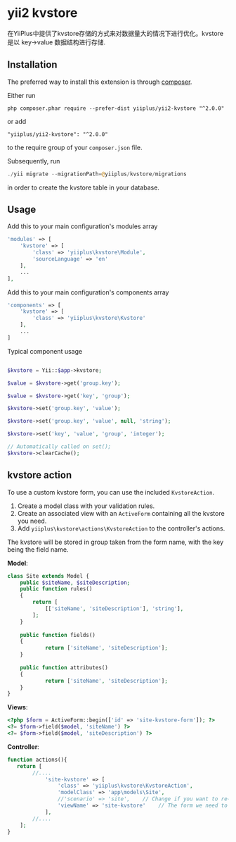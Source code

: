 yii2 kvstore
=============
在YiiPlus中提供了kvstore存储的方式来对数据量大的情况下进行优化。kvstore 是以 key->value 数据结构进行存储.

Installation
------------

The preferred way to install this extension is through [composer](http://getcomposer.org/download/).

Either run

```
php composer.phar require --prefer-dist yiiplus/yii2-kvstore "^2.0.0"
```

or add

```
"yiiplus/yii2-kvstore": "^2.0.0"
```

to the require group of your `composer.json` file.

Subsequently, run

```php
./yii migrate --migrationPath=@yiiplus/kvstore/migrations
```

in order to create the kvstore table in your database.


Usage
-----

Add this to your main configuration's modules array

```php
'modules' => [
    'kvstore' => [
        'class' => 'yiiplus\kvstore\Module',
        'sourceLanguage' => 'en'
    ],
    ...
],
```

Add this to your main configuration's components array

```php
'components' => [
    'kvstore' => [
        'class' => 'yiiplus\kvstore\Kvstore'
    ],
    ...
]
```

Typical component usage

```php

$kvstore = Yii::$app->kvstore;

$value = $kvstore->get('group.key');

$value = $kvstore->get('key', 'group');

$kvstore->set('group.key', 'value');

$kvstore->set('group.key', 'value', null, 'string');

$kvstore->set('key', 'value', 'group', 'integer');

// Automatically called on set();
$kvstore->clearCache();

```

kvstore action
-----

To use a custom kvstore form, you can use the included `KvstoreAction`.

1. Create a model class with your validation rules.
2. Create an associated view with an `ActiveForm` containing all the kvstore you need.
3. Add `yiiplus\kvstore\actions\KvstoreAction` to the controller's actions.

The kvstore will be stored in group taken from the form name, with the key being the field name.

__Model__:

```php
class Site extends Model {
    public $siteName, $siteDescription;
    public function rules()
    {
        return [
            [['siteName', 'siteDescription'], 'string'],
        ];
    }
    
    public function fields()
    {
            return ['siteName', 'siteDescription'];
    }
    
    public function attributes()
    {
            return ['siteName', 'siteDescription'];
    }
}
```
__Views__:
```php
<?php $form = ActiveForm::begin(['id' => 'site-kvstore-form']); ?>
<?= $form->field($model, 'siteName') ?>
<?= $form->field($model, 'siteDescription') ?>
```
__Controller__:
```php
function actions(){
   return [
        //....
            'site-kvstore' => [
                'class' => 'yiiplus\kvstore\KvstoreAction',
                'modelClass' => 'app\models\Site',
                //'scenario' => 'site',    // Change if you want to re-use the model for multiple kvstore form.
                'viewName' => 'site-kvstore'    // The form we need to render
            ],
        //....
    ];
}
```